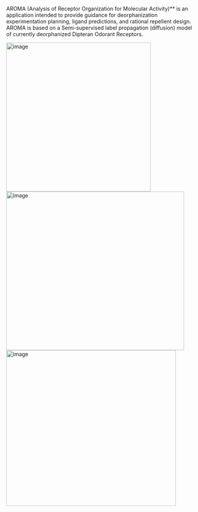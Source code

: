 AROMA (Analysis of Receptor Organization for Molecular Activity)** is an application intended to provide guidance for deorphanization experimentation planning, ligand predictions, and rational repellent design. 
AROMA is based on a Semi-supervised label propagation (diffusion) model of currently deorphanized Dipteran Odorant Receptors.

<img width="385" height="397" alt="image" src="https://github.com/user-attachments/assets/c452a905-8e41-4a7e-93ea-ec706e794d02" />

<img width="474" height="423" alt="image" src="https://github.com/user-attachments/assets/e6ac7461-5188-4bec-91a5-759f715c7b7e" />

<img width="452" height="415" alt="image" src="https://github.com/user-attachments/assets/1ebd5632-687d-44dc-9d8f-d37500312c06" />

